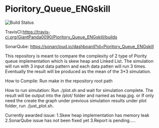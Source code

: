 # Pioritory_Queue_ENGskill
![Build Status](https://travis-ci.org/GiantPanda0090/Pioritory_Queue_ENGskill.svg?branch=master)

TravisCI:https://travis-ci.org/GiantPanda0090/Pioritory_Queue_ENGskill/builds

SonarQube: https://sonarcloud.io/dashboard?id=Pioritory_Queue_ENGskill

This repository is meant to compare the complexity of 2 type of Piority queue implementation which is skew heap and Linked List. The simulation will run with 3 input data pattern and each data patten will run 3 times. Eventually the result will be produced as the mean of the 3*3 simulation. 

How to Compile:
Run make in the repository root path

How to run simulation:
Run ./plot.sh and wait for simulation complete. The result will be output into the /plot/ folder and named as heap.jpg.
or
If only need the create the graph under previous  simulation results under plot folder, run ./just_plot.sh. 

Currently awarded issue:
1.Skew heap implementation has memory leak
2.SonarQube issue has not been fixed yet
3.Report is pending..... 

